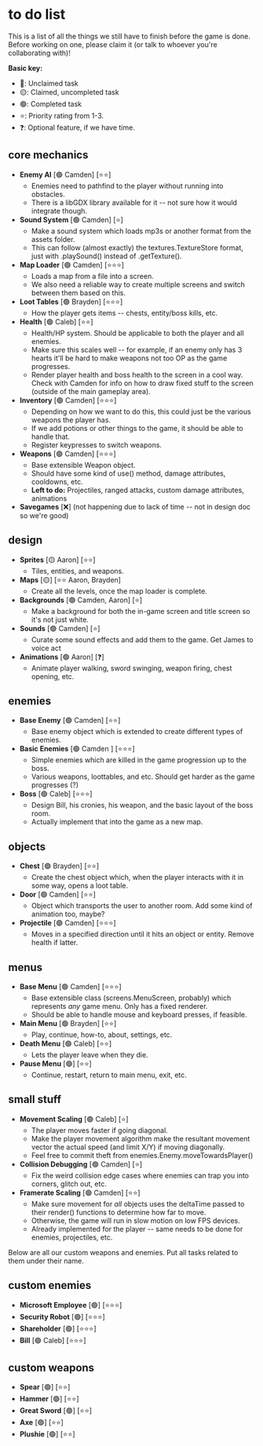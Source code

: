 # to do list

This is a list of all the things we still have to finish before the game is done. Before working on one, please claim it (or talk to whoever you're collaborating with)!

__Basic key:__
* 🔴: Unclaimed task
* 🟡: Claimed, uncompleted task
* 🟢: Completed task
* ⭐: Priority rating from 1-3.
* ❓: Optional feature, if we have time.

## core mechanics
* **Enemy AI**  [🟢 Camden] [⭐⭐]
    * Enemies need to pathfind to the player without running into obstacles.
    * There is a libGDX library available for it -- not sure how it would integrate though.
* **Sound System** [🟢 Camden] [⭐]
    * Make a sound system which loads mp3s or another format from the assets folder.
    * This can follow (almost exactly) the textures.TextureStore format, just with .playSound() instead of .getTexture().
* **Map Loader** [🟢 Camden] [⭐⭐⭐]
    * Loads a map from a file into a screen.
    * We also need a reliable way to create multiple screens and switch between them based on this.
* **Loot Tables** [🟢 Brayden] [⭐⭐⭐]
    * How the player gets items -- chests, entity/boss kills, etc.
* **Health** [🟢 Caleb] [⭐⭐]
    * Health/HP system. Should be applicable to both the player and all enemies.
    * Make sure this scales well -- for example, if an enemy only has 3 hearts it'll be hard to make weapons not too OP as the game progresses.
    * Render player health and boss health to the screen in a cool way. Check with Camden for info on how to draw fixed stuff to the screen (outside of the main gameplay area).
* **Inventory** [🟢 Camden] [⭐⭐⭐]
    * Depending on how we want to do this, this could just be the various weapons the player has.
    * If we add potions or other things to the game, it should be able to handle that.
    * Register keypresses to switch weapons.
* **Weapons** [🟢 Camden] [⭐⭐⭐]
    * Base extensible Weapon object. 
    * Should have some kind of use() method, damage attributes, cooldowns, etc.
    * **Left to do:** Projectiles, ranged attacks, custom damage attributes, animations
* **Savegames** [❌] (not happening due to lack of time -- not in design doc so we're good)

## design
* **Sprites** [🟡 Aaron] [⭐⭐]
    * Tiles, entities, and weapons.
* **Maps** [🟡] [⭐⭐ Aaron, Brayden]
    * Create all the levels, once the map loader is complete.
* **Backgrounds** [🟢 Camden, Aaron] [⭐]
    * Make a background for both the in-game screen and title screen so it's not just white.
* **Sounds** [🟢 Camden] [⭐]
    * Curate some sound effects and add them to the game. Get James to voice act
* **Animations** [🟢 Aaron] [❓]
    * Animate player walking, sword swinging, weapon firing, chest opening, etc.

## enemies
* **Base Enemy** [🟢 Camden] [⭐⭐]
    * Base enemy object which is extended to create different types of enemies.
* **Basic Enemies** [🟢 Camden ] [⭐⭐⭐]
    * Simple enemies which are killed in the game progression up to the boss.
    * Various weapons, loottables, and etc. Should get harder as the game progresses (?)
* **Boss** [🟢 Caleb] [⭐⭐⭐]
    * Design Bill, his cronies, his weapon, and the basic layout of the boss room.
    * Actually implement that into the game as a new map.

## objects
* **Chest** [🟢 Brayden] [⭐⭐]
    * Create the chest object which, when the player interacts with it in some way, opens a loot table.
* **Door** [🟢 Camden] [⭐⭐]
    * Object which transports the user to another room. Add some kind of animation too, maybe?
* **Projectile** [🟢 Camden] [⭐⭐⭐]
    * Moves in a specified direction until it hits an object or entity. Remove health if latter.

## menus
* **Base Menu** [🟢 Camden] [⭐⭐⭐]
    * Base extensible class (screens.MenuScreen, probably) which represents *any* game menu. Only has a fixed renderer.
    * Should be able to handle mouse and keyboard presses, if feasible.
* **Main Menu** [🟢 Brayden] [⭐⭐]
    * Play, continue, how-to, about, settings, etc.
* **Death Menu** [🟢 Caleb] [⭐⭐]
    * Lets the player leave when they die.
* **Pause Menu** [🟢] [⭐⭐]
    * Continue, restart, return to main menu, exit, etc.

## small stuff
* **Movement Scaling** [🟢 Caleb] [⭐]
    * The player moves faster if going diagonal.
    * Make the player movement algorithm make the resultant movement vector the actual speed (and limit X/Y) if moving diagonally.
    * Feel free to commit theft from enemies.Enemy.moveTowardsPlayer()
* **Collision Debugging** [🟢 Camden] [⭐]
    * Fix the weird collision edge cases where enemies can trap you into corners, glitch out, etc.
* **Framerate Scaling** [🟢 Camden] [⭐⭐]
    * Make sure movement for *all* objects uses the deltaTime passed to their render() functions to determine how far to move.
    * Otherwise, the game will run in slow motion on low FPS devices.
    * Already implemented for the player -- same needs to be done for enemies, projectiles, etc.

Below are all our custom weapons and enemies. Put all tasks related to them under their name.
## custom enemies
* **Microsoft Employee** [🟢] [⭐⭐⭐]
* **Security Robot** [🟢] [⭐⭐⭐]
* **Shareholder** [🟢] [⭐⭐⭐]
* **Bill** [🟢 Caleb] [⭐⭐⭐]

## custom weapons
* **Spear** [🟢] [⭐⭐]
* **Hammer** [🟢] [⭐⭐]
* **Great Sword** [🟢] [⭐⭐]
* **Axe** [🟢] [⭐⭐]
* **Plushie** [🟢] [⭐⭐]
